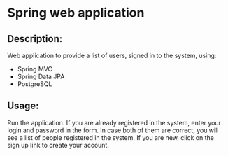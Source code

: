 # Spring web application

## Description:

Web application to provide a list of users, signed in to the system, using:
* Spring MVC
* Spring Data JPA
* PostgreSQL

## Usage:

Run the application. If you are already registered in the system, enter your login and password in the form. In case both of them are correct, you will see a list of people registered in the system. If you are new, click on the sign up link to create your account.
